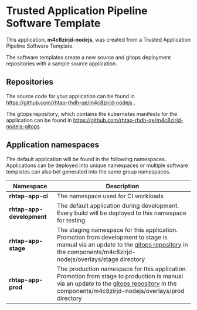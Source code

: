 # Trusted Application Pipeline Software Template

This application, **m4c8zirjd-nodejs**, was created from a Trusted Application Pipeline Software Template.

The software templates create a new source and gitops deployment repositories with a sample source application. 

## Repositories

The source code for your application can be found in [https://github.com/rhtap-rhdh-qe/m4c8zirjd-nodejs ](https://github.com/rhtap-rhdh-qe/m4c8zirjd-nodejs ).
 
The gitops repository, which contains the kubernetes manifests for the application can be found in 
[https://github.com/rhtap-rhdh-qe/m4c8zirjd-nodejs-gitops ](https://github.com/rhtap-rhdh-qe/m4c8zirjd-nodejs-gitops ) 

## Application namespaces 

The default application will be found in the following namespaces. Applications can be deployed into unique namespaces or multiple software templates can also bet generated into the same group namespaces.  

|  Namespace   |  Description   |  
| -------- | -------- |
| **rhtap-app-ci** | The namespace used for CI workloads |
| **rhtap-app-development** | The default application during development. Every build will be deployed to this namespace for testing. |
| **rhtap-app-stage** | The staging namespace for this application. Promotion from development to stage is manual via an update to the [gitops repository](https://github.com/rhtap-rhdh-qe/m4c8zirjd-nodejs-gitops ) in the components/m4c8zirjd-nodejs/overlays/stage directory |
| **rhtap-app-prod** | The production namespace for this application. Promotion from stage to production is manual via an update to the [gitops repository](https://github.com/rhtap-rhdh-qe/m4c8zirjd-nodejs-gitops ) in the components/m4c8zirjd-nodejs/overlays/prod directory |